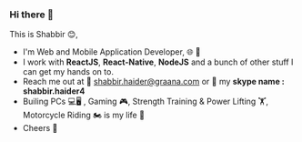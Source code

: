 
### Hi there :wave:

This is Shabbir :blush:, 

- I'm Web and Mobile Application Developer, :globe_with_meridians: :iphone:
- I work with **ReactJS**, **React-Native**, **NodeJS** and a bunch of other stuff I can get my hands on to.
- Reach me out at :e-mail: shabbir.haider@graana.com or :speech_balloon: my **skype name : shabbir.haider4**
- Builing PCs :computer::desktop_computer: , Gaming :video_game:, Strength Training & Power Lifting :weight_lifting:, Motorcycle Riding :motorcycle: is my life :green_heart:
- Cheers :slightly_smiling_face:
